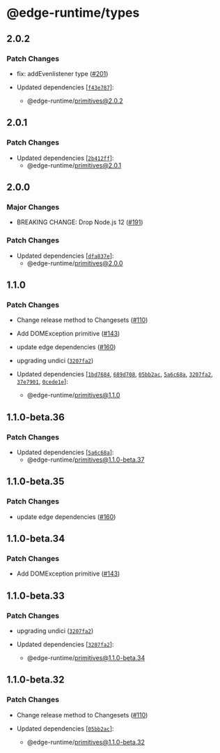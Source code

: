# @edge-runtime/types

## 2.0.2

### Patch Changes

- fix: addEvenlistener type ([#201](https://github.com/vercel/edge-runtime/pull/201))

- Updated dependencies [[`f43e787`](https://github.com/vercel/edge-runtime/commit/f43e787d2136c03b52832c8c0566e1223c42aff4)]:
  - @edge-runtime/primitives@2.0.2

## 2.0.1

### Patch Changes

- Updated dependencies [[`2b412ff`](https://github.com/vercel/edge-runtime/commit/2b412ff42826b1c2e8373479712045265687fc07)]:
  - @edge-runtime/primitives@2.0.1

## 2.0.0

### Major Changes

- BREAKING CHANGE: Drop Node.js 12 ([#191](https://github.com/vercel/edge-runtime/pull/191))

### Patch Changes

- Updated dependencies [[`dfa837e`](https://github.com/vercel/edge-runtime/commit/dfa837ee6e41a9951c4f17bd4a638c9d1882d1e2)]:
  - @edge-runtime/primitives@2.0.0

## 1.1.0

### Patch Changes

- Change release method to Changesets ([#110](https://github.com/vercel/edge-runtime/pull/110))

- Add DOMException primitive ([#143](https://github.com/vercel/edge-runtime/pull/143))

- update edge dependencies ([#160](https://github.com/vercel/edge-runtime/pull/160))

- upgrading undici ([`3207fa2`](https://github.com/vercel/edge-runtime/commit/3207fa224783fecc70ac63aef4cd49a8404ecbc0))

- Updated dependencies [[`1bd7684`](https://github.com/vercel/edge-runtime/commit/1bd7684d479696843013520b0ce86c728566ec2a), [`689d708`](https://github.com/vercel/edge-runtime/commit/689d708f68d5378a128b0f61beb7fefc4b126edd), [`05bb2ac`](https://github.com/vercel/edge-runtime/commit/05bb2ac30aef9849e0adf7337569459f52edd36b), [`5a6c68a`](https://github.com/vercel/edge-runtime/commit/5a6c68af8a7656af54d50405bada2c19cfe83ba5), [`3207fa2`](https://github.com/vercel/edge-runtime/commit/3207fa224783fecc70ac63aef4cd49a8404ecbc0), [`37e7901`](https://github.com/vercel/edge-runtime/commit/37e790188ae27375bdd3a1d2795babd2432038a0), [`0cede1e`](https://github.com/vercel/edge-runtime/commit/0cede1e4f86206dec66807eead819c4e1aa06095)]:
  - @edge-runtime/primitives@1.1.0

## 1.1.0-beta.36

### Patch Changes

- Updated dependencies [[`5a6c68a`](https://github.com/vercel/edge-runtime/commit/5a6c68af8a7656af54d50405bada2c19cfe83ba5)]:
  - @edge-runtime/primitives@1.1.0-beta.37

## 1.1.0-beta.35

### Patch Changes

- update edge dependencies ([#160](https://github.com/vercel/edge-runtime/pull/160))

## 1.1.0-beta.34

### Patch Changes

- Add DOMException primitive ([#143](https://github.com/vercel/edge-runtime/pull/143))

## 1.1.0-beta.33

### Patch Changes

- upgrading undici ([`3207fa2`](https://github.com/vercel/edge-runtime/commit/3207fa224783fecc70ac63aef4cd49a8404ecbc0))

- Updated dependencies [[`3207fa2`](https://github.com/vercel/edge-runtime/commit/3207fa224783fecc70ac63aef4cd49a8404ecbc0)]:
  - @edge-runtime/primitives@1.1.0-beta.34

## 1.1.0-beta.32

### Patch Changes

- Change release method to Changesets ([#110](https://github.com/vercel/edge-runtime/pull/110))

- Updated dependencies [[`05bb2ac`](https://github.com/vercel/edge-runtime/commit/05bb2ac30aef9849e0adf7337569459f52edd36b)]:
  - @edge-runtime/primitives@1.1.0-beta.32
